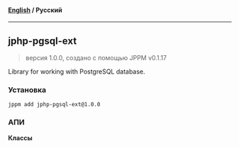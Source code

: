 #### [English](README.md) / **Русский**

---

## jphp-pgsql-ext
> версия 1.0.0, создано с помощью JPPM v0.1.17

Library for working with PostgreSQL database.

### Установка
```
jppm add jphp-pgsql-ext@1.0.0
```

### АПИ
**Классы**